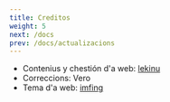 ```yaml
---
title: Creditos
weight: 5
next: /docs
prev: /docs/actualizacions
---
```


* Contenius y chestión d'a web: [lekinu](/authors/lekinu)
* Correccions: Vero
* Tema d'a web: [imfing](https://github.com/imfing)
